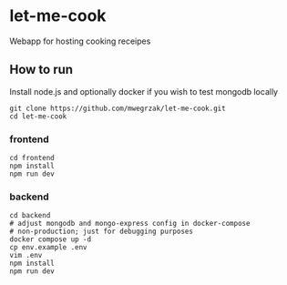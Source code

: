 # let-me-cook
Webapp for hosting cooking receipes

## How to run

Install node.js and optionally docker if you wish to test mongodb locally
```
git clone https://github.com/mwegrzak/let-me-cook.git
cd let-me-cook
```

### frontend
```
cd frontend
npm install
npm run dev
```

### backend
```
cd backend
# adjust mongodb and mongo-express config in docker-compose
# non-production; just for debugging purposes
docker compose up -d 
cp env.example .env
vim .env
npm install
npm run dev
```
